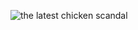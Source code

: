 ![the latest chicken scandal](https://earthlingsinternational.files.wordpress.com/2014/07/family-in-pool.jpg?w=700&h=)
